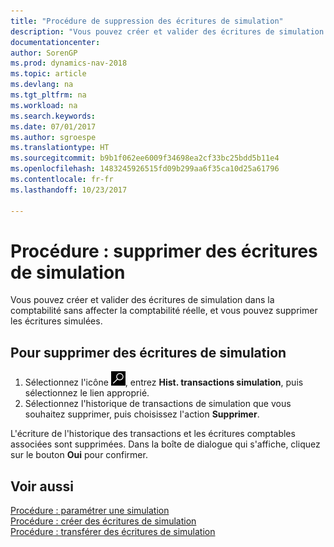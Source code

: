 ```yaml
---
title: "Procédure de suppression des écritures de simulation"
description: "Vous pouvez créer et valider des écritures de simulation dans la comptabilité sans affecter la comptabilité réelle, et vous pouvez supprimer les écritures simulées."
documentationcenter: 
author: SorenGP
ms.prod: dynamics-nav-2018
ms.topic: article
ms.devlang: na
ms.tgt_pltfrm: na
ms.workload: na
ms.search.keywords: 
ms.date: 07/01/2017
ms.author: sgroespe
ms.translationtype: HT
ms.sourcegitcommit: b9b1f062ee6009f34698ea2cf33bc25bdd5b11e4
ms.openlocfilehash: 1483245926515fd09b299aa6f35ca10d25a61796
ms.contentlocale: fr-fr
ms.lasthandoff: 10/23/2017

---
```

# <a name="how-to-delete-simulation-entries"></a>Procédure : supprimer des écritures de simulation
Vous pouvez créer et valider des écritures de simulation dans la comptabilité sans affecter la comptabilité réelle, et vous pouvez supprimer les écritures simulées.  

## <a name="to-delete-simulation-entries"></a>Pour supprimer des écritures de simulation  

1.  Sélectionnez l'icône ![Page ou état pour la recherche](../../media/ui-search/search_small.png "Page ou état pour la recherche"), entrez **Hist. transactions simulation**, puis sélectionnez le lien approprié.  
2.  Sélectionnez l'historique de transactions de simulation que vous souhaitez supprimer, puis choisissez l'action **Supprimer**.  

L'écriture de l'historique des transactions et les écritures comptables associées sont supprimées. Dans la boîte de dialogue qui s'affiche, cliquez sur le bouton **Oui** pour confirmer.  

## <a name="see-also"></a>Voir aussi  
 [Procédure : paramétrer une simulation](how-to-set-up-simulation.md)   
 [Procédure : créer des écritures de simulation](how-to-create-simulation-entries.md)   
 [Procédure : transférer des écritures de simulation](how-to-transfer-simulation-entries.md)

